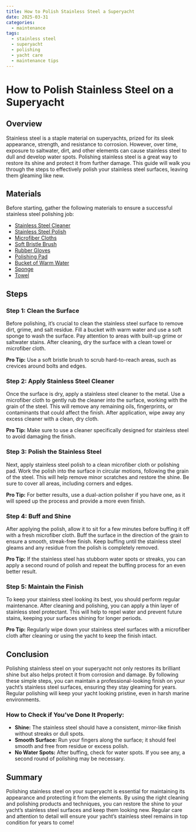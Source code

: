 ```yaml
---
title: How to Polish Stainless Steel a Superyacht
date: 2025-03-31
categories:
  - maintenance
tags:
  - stainless steel
  - superyacht
  - polishing
  - yacht care
  - maintenance tips
---
```


# How to Polish Stainless Steel on a Superyacht

## Overview

Stainless steel is a staple material on superyachts, prized for its sleek appearance, strength, and resistance to corrosion. However, over time, exposure to saltwater, dirt, and other elements can cause stainless steel to dull and develop water spots. Polishing stainless steel is a great way to restore its shine and protect it from further damage. This guide will walk you through the steps to effectively polish your stainless steel surfaces, leaving them gleaming like new.

## Materials

Before starting, gather the following materials to ensure a successful stainless steel polishing job:

- [Stainless Steel Cleaner](https://www.amazon.com/dp/B09XXX)  
- [Stainless Steel Polish](https://www.amazon.com/dp/B09XXX)  
- [Microfiber Cloths](https://www.amazon.com/dp/B09XXX)  
- [Soft Bristle Brush](https://www.amazon.com/dp/B09XXX)  
- [Rubber Gloves](https://www.amazon.com/dp/B09XXX)  
- [Polishing Pad](https://www.amazon.com/dp/B09XXX)  
- [Bucket of Warm Water](https://www.amazon.com/dp/B09XXX)  
- [Sponge](https://www.amazon.com/dp/B09XXX)  
- [Towel](https://www.amazon.com/dp/B09XXX)

## Steps

### Step 1: Clean the Surface
Before polishing, it’s crucial to clean the stainless steel surface to remove dirt, grime, and salt residue. Fill a bucket with warm water and use a soft sponge to wash the surface. Pay attention to areas with built-up grime or saltwater stains. After cleaning, dry the surface with a clean towel or microfiber cloth.

**Pro Tip:** Use a soft bristle brush to scrub hard-to-reach areas, such as crevices around bolts and edges.

### Step 2: Apply Stainless Steel Cleaner
Once the surface is dry, apply a stainless steel cleaner to the metal. Use a microfiber cloth to gently rub the cleaner into the surface, working with the grain of the steel. This will remove any remaining oils, fingerprints, or contaminants that could affect the finish. After application, wipe away any excess cleaner with a clean, dry cloth.

**Pro Tip:** Make sure to use a cleaner specifically designed for stainless steel to avoid damaging the finish.

### Step 3: Polish the Stainless Steel
Next, apply stainless steel polish to a clean microfiber cloth or polishing pad. Work the polish into the surface in circular motions, following the grain of the steel. This will help remove minor scratches and restore the shine. Be sure to cover all areas, including corners and edges.

**Pro Tip:** For better results, use a dual-action polisher if you have one, as it will speed up the process and provide a more even finish.

### Step 4: Buff and Shine
After applying the polish, allow it to sit for a few minutes before buffing it off with a fresh microfiber cloth. Buff the surface in the direction of the grain to ensure a smooth, streak-free finish. Keep buffing until the stainless steel gleams and any residue from the polish is completely removed.

**Pro Tip:** If the stainless steel has stubborn water spots or streaks, you can apply a second round of polish and repeat the buffing process for an even better result.

### Step 5: Maintain the Finish
To keep your stainless steel looking its best, you should perform regular maintenance. After cleaning and polishing, you can apply a thin layer of stainless steel protectant. This will help to repel water and prevent future stains, keeping your surfaces shining for longer periods.

**Pro Tip:** Regularly wipe down your stainless steel surfaces with a microfiber cloth after cleaning or using the yacht to keep the finish intact.

## Conclusion

Polishing stainless steel on your superyacht not only restores its brilliant shine but also helps protect it from corrosion and damage. By following these simple steps, you can maintain a professional-looking finish on your yacht’s stainless steel surfaces, ensuring they stay gleaming for years. Regular polishing will keep your yacht looking pristine, even in harsh marine environments.

### How to Check if You’ve Done It Properly:
- **Shine:** The stainless steel should have a consistent, mirror-like finish without streaks or dull spots.
- **Smooth Surface:** Run your fingers along the surface; it should feel smooth and free from residue or excess polish.
- **No Water Spots:** After buffing, check for water spots. If you see any, a second round of polishing may be necessary.

## Summary

Polishing stainless steel on your superyacht is essential for maintaining its appearance and protecting it from the elements. By using the right cleaning and polishing products and techniques, you can restore the shine to your yacht’s stainless steel surfaces and keep them looking new. Regular care and attention to detail will ensure your yacht’s stainless steel remains in top condition for years to come!

